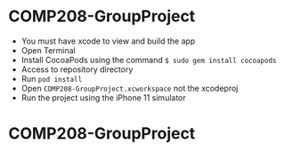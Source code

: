 # COMP208-GroupProject
- You must have xcode to view and build the app
- Open Terminal 
- Install CocoaPods using the command `$ sudo gem install cocoapods`
- Access to repository directory
- Run `pod install`
- Open `COMP208-GroupProject.xcworkspace` not the xcodeproj
- Run the project using the iPhone 11 simulator
# COMP208-GroupProject

